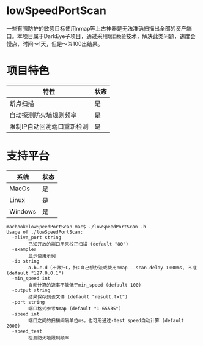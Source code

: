 # lowSpeedPortScan

一些有强防护的敏感目标使用nmap等上古神器是无法准确扫描出全部的资产端口。本项目属于DarkEye子项目，通过采用`端口校验`技术，解决此类问题，速度会慢点，时间～1天，但是～%100出结果。


项目特色
===
|特性 |状态|
|--------------------------|----------------|
|断点扫描 | 是|
|自动探测防火墙规则频率 | 是|
|限制IP自动回溯端口重新检测 | 是|

支持平台
===
|系统 |状态|
|--------------------------|----------------|
|MacOs | 是|
|Linux | 是|
|Windows | 是|




```golang
macbook:lowSpeedPortScan mac$ ./lowSpeedPortScan -h
Usage of ./lowSpeedPortScan:
  -alive_port string
        已知开放的端口用来校正扫描 (default "80")
  -examples
        显示使用示例
  -ip string
        a.b.c.d（不做扫C，扫C自己想办法或使用nmap --scan-delay 1000ms, 不准 (default "127.0.0.1")
  -min_speed int
        自动计算的速率不能低于min_speed (default 100)
  -output string
        结果保存到该文件 (default "result.txt")
  -port string
        端口格式参考Nmap (default "1-65535")
  -speed int
        端口之间的扫描间隔单位ms，也可用通过-test_speed自动计算 (default 2000)
  -speed_test
        检测防火墙限制频率
 ```
        





